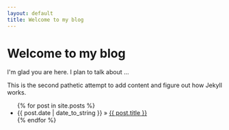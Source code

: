 ```yaml
---
layout: default
title: Welcome to my blog
---
```


# Welcome to my blog

I'm glad you are here. I plan to talk about ...

This is the second pathetic attempt to add content and figure out how Jekyll
works.

<ul>
{% for post in site.posts %}
    <li><span>{{ post.date | date_to_string }}</span> » <a href="{{ post.url }}" title="{{ post.title }}">{{ post.title }}</a></li>
{% endfor %}
</ul>
